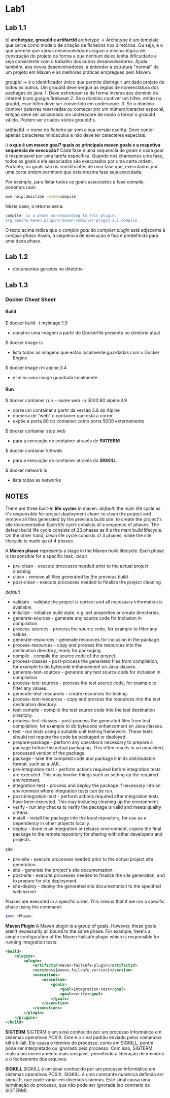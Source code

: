 # Lab1

## Lab 1.1

b) **archetype, groupId e artifactId** 
archetype -> Archetype é um template que cerve como modelo de criação de ficheiros nos diretórios. Ou seja, é o que permite que vários desenvolvedores sigam a mesma lógica de construção do projeto de forma a que nenhum deles tenha dificuldade e seja consistente com o trabalho dos outros desenvolvedores. Ajuda também, aos novos desenvolvedores, a entender a estrutura "normal" de um projeto em Maven e as melhores práticas empregues pelo Maven.

groupId -> é o identificador único que permite distinguir um dado projeto de todos os outros. Um groupId deve serguir as regras de nomenclatura dos packages do java:
    1.  Deve estruturar-se de forma inversa aos domínio da internet (com.google.firebase)
    2.  Se o domínio contiver um hífen, então no grupId, esse hífen deve ser convertido em underscore.
    3. Se o domínio contiver palavras reservadas ou começar por um número/caracter especial, entçao deve ser adicionado um underscore de modo a tornar o groupId válido.
Podem ser criados vários groupId's.

artifactId -> nome do ficheiro jar sem a sua versão escrita. Deve conter apenas caracteres minúsculos e não deve ter caracteres especiais.


i) **o que é um maven goal? quais os principais maven goals e a respetiva sequencia de execução?**
Cada fase é uma sequencia de *goals* e cada *goal* é responsavel por uma tarefa específica.
Quando nós chamamos uma fase, todos os goals a ela associados são executados por uma certa ordem.
Portanto, os goals são os constituintes de uma fase que, executados por uma certa ordem permitem que esta mesma fase seja executada.

Por exemplo, para listar todos os goals associados à fase *compile*, podemos usar:
```bash
mvn help:describe -Dcmd=compile
```
Neste caso, o retorno seria:
```bash
compile' is a phase corresponding to this plugin:
org.apache.maven.plugins:maven-compiler-plugin:3.1:compile
```
O texto acima indica que o *compile goal* do *compiler plugin* está adjacente à *compile phase*
Assim, a sequência de execução é fixa e predefinida para uma dada phase.


## Lab 1.2
* documentos gerados no diretório

## Lab 1.3
### Docker Cheat Sheet
#### Build
$ docker build -t myimage:1.0 
* constroi uma imagem a partir do Dockerfile presente no diretório atual

$ docker image ls
* lista todas as imagens que estão localmente guardadas com o Docker Engine

$ docker image rm alpine:3.4
* elimina uma image guardada localmente

#### Run
$ docker container run --name web -p 5000:80 alpine:3.9
* corre um container a partir da versão 3.9 do Alpine
* nomeira de "web" o container que está a correr
* expõe a porta 80 do container como porta 5000 externamente

$ docker container stop web
* para a execução do container através de **SIGTERM**

$ docker container kill web
* para a execução do container através do **SIGKILL**

$ docker network ls
* lista todas as networks




## NOTES

There are three built-in **life cycles** in maven:
*default*: the main life cycle as it's responsible for project deployment
*clean*: to clean the project and remove all files generated by the previous build
*site*: to create the project's site documentation
Each life cycle consists of a sequence of phases. The default build life cycle consists of 23 phases as it's the main build lifecycle.
On the other hand, clean life cycle consists of 3 phases, while the site lifecycle is made up of 4 phases.

A **Maven phase** represents a stage in the Maven build lifecycle. Each phase is responsible for a specific task.
*clean*
* pre-clean - execute processes needed prior to the actual project cleaning
* clean - remove all files generated by the previous build
* post-clean - execute processes needed to finalize the project cleaning

*default*
* validate - validate the project is correct and all necessary information is available.
* initialize - initialize build state, e.g. set properties or create directories.
* generate-sources - generate any source code for inclusion in compilation.
* process-sources - process the source code, for example to filter any values.
* generate-resources - generate resources for inclusion in the package.
* process-resources - copy and process the resources into the destination directory, ready for packaging.
* compile - compile the source code of the project.
* process-classes - post-process the generated files from compilation, for example to do bytecode enhancement on Java classes.
* generate-test-sources - generate any test source code for inclusion in compilation.
* process-test-sources - process the test source code, for example to filter any values.
* generate-test-resources - create resources for testing.
* process-test-resources - copy and process the resources into the test destination directory.
* test-compile - compile the test source code into the test destination directory.
* process-test-classes - post-process the generated files from test compilation, for example to do bytecode enhancement on Java classes.
* test - run tests using a suitable unit testing framework. These tests should not require the code be packaged or deployed.
* prepare-package - perform any operations necessary to prepare a package before the actual packaging. This often results in an unpacked, processed version of the package.
* package - take the compiled code and package it in its distributable format, such as a JAR.
* pre-integration-test - perform actions required before integration tests are executed. This may involve things such as setting up the required environment.
* integration-test - process and deploy the package if necessary into an environment where integration tests can be run.
* post-integration-test - perform actions required after integration tests have been executed. This may including cleaning up the environment.
* verify - run any checks to verify the package is valid and meets quality criteria.
* install - install the package into the local repository, for use as a dependency in other projects locally.
* deploy - done in an integration or release environment, copies the final package to the remote repository for sharing with other developers and projects.

*site*
* pre-site - execute processes needed prior to the actual project site generation.
* site - generate the project's site documentation.
* post-site - execute processes needed to finalize the site generation, and to prepare for site deployment.
* site-deploy - deploy the generated site documentation to the specified web server

Phases are executed in a specific order. This means that if we run a specific phase using the command:
```bash
$mvn <Phase>
```

**Maven Plugin**
A Maven plugin is a group of goals. However, these goals aren't necessarily all bound to the same phase.
For example, here's a simple configuration of the Maven Failsafe plugin which is responsible for running integration tests:
```xml
<build>
    <plugins>
        <plugin>
            <artifactId>maven-failsafe-plugin</artifactId>
            <version>${maven.failsafe.version}</version>
            <executions>
                <execution>
                    <goals>
                        <goal>integration-test</goal>
                        <goal>verify</goal>
                    </goals>
                </execution>
            </executions>
        </plugin>
    </plugins>
</build>
```

**SIGTERM**
SIGTERM é um sinal conhecido por um processo informático em sistemas operativos POSIX. Este é o sinal padrão enviado pelos comandos kill e killall. Ele causa o término do processo, como em SIGKILL, porém pode ser interpretado ou ignorado pelo processo. Com isso, SIGTERM realiza um encerramento mais amigável, permitindo a liberação de memória e o fechamento dos arquivos.

**SIGKILL**
SIGKILL é um sinal conhecido por um processo informático em sistemas operativos POSIX. SIGKILL é uma constante numérica definida em signal.h, que pode variar em diversos sistemas. Este sinal causa uma terminação do processo, que não pode ser ignorada (ao contrario de SIGTERM).
